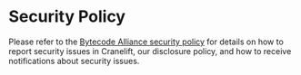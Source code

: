 # Security Policy

Please refer to the
[Bytecode Alliance security policy](https://bytecodealliance.org/security) for
details on how to report security issues in Cranelift, our disclosure policy,
and how to receive notifications about security issues.
